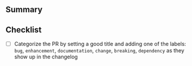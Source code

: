 ## Summary



## Checklist

- [ ] Categorize the PR by setting a good title and adding one of the labels:
      `bug`, `enhancement`, `documentation`, `change`, `breaking`, `dependency`
      as they show up in the changelog

<!--
Remove items that do not apply. For completed items, change [ ] to [x].

NOTE: these things are not required to open a PR and can be done afterwards,
while the PR is open.
-->
